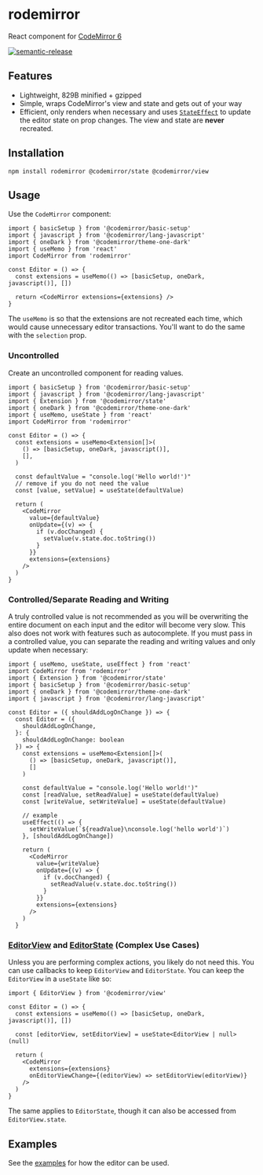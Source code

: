 # rodemirror

React component for [CodeMirror 6](https://codemirror.net/6/)

[![semantic-release](https://img.shields.io/badge/%20%20%F0%9F%93%A6%F0%9F%9A%80-semantic--release-e10079.svg)](https://github.com/semantic-release/semantic-release)

## Features

- Lightweight, 829B minified + gzipped
- Simple, wraps CodeMirror's view and state and gets out of your way
- Efficient, only renders when necessary and uses [`StateEffect`](https://codemirror.net/6/docs/ref/#state.StateEffect) to update the editor state on prop changes. The view and state are **never** recreated.

## Installation

```shell
npm install rodemirror @codemirror/state @codemirror/view
```

## Usage

Use the `CodeMirror` component:

```tsx
import { basicSetup } from '@codemirror/basic-setup'
import { javascript } from '@codemirror/lang-javascript'
import { oneDark } from '@codemirror/theme-one-dark'
import { useMemo } from 'react'
import CodeMirror from 'rodemirror'

const Editor = () => {
  const extensions = useMemo(() => [basicSetup, oneDark, javascript()], [])

  return <CodeMirror extensions={extensions} />
}
```

The `useMemo` is so that the extensions are not recreated each time, which would cause unnecessary editor transactions. You'll want to do the same with the `selection` prop.

### Uncontrolled

Create an uncontrolled component for reading values.

```tsx
import { basicSetup } from '@codemirror/basic-setup'
import { javascript } from '@codemirror/lang-javascript'
import { Extension } from '@codemirror/state'
import { oneDark } from '@codemirror/theme-one-dark'
import { useMemo, useState } from 'react'
import CodeMirror from 'rodemirror'

const Editor = () => {
  const extensions = useMemo<Extension[]>(
    () => [basicSetup, oneDark, javascript()],
    [],
  )

  const defaultValue = "console.log('Hello world!')"
  // remove if you do not need the value
  const [value, setValue] = useState(defaultValue)

  return (
    <CodeMirror
      value={defaultValue}
      onUpdate={(v) => {
        if (v.docChanged) {
          setValue(v.state.doc.toString())
        }
      }}
      extensions={extensions}
    />
  )
}
```

### Controlled/Separate Reading and Writing

A truly controlled value is not recommended as you will be overwriting the entire document on each input and the editor will become very slow. This also does not work with features such as autocomplete. If you must pass in a controlled value, you can separate the reading and writing values and only update when necessary:

```tsx
import { useMemo, useState, useEffect } from 'react'
import CodeMirror from 'rodemirror'
import { Extension } from '@codemirror/state'
import { basicSetup } from '@codemirror/basic-setup'
import { oneDark } from '@codemirror/theme-one-dark'
import { javascript } from '@codemirror/lang-javascript'

const Editor = ({ shouldAddLogOnChange }) => {
  const Editor = ({
    shouldAddLogOnChange,
  }: {
    shouldAddLogOnChange: boolean
  }) => {
    const extensions = useMemo<Extension[]>(
      () => [basicSetup, oneDark, javascript()],
      []
    )

    const defaultValue = "console.log('Hello world!')"
    const [readValue, setReadValue] = useState(defaultValue)
    const [writeValue, setWriteValue] = useState(defaultValue)

    // example
    useEffect(() => {
      setWriteValue(`${readValue}\nconsole.log('hello world')`)
    }, [shouldAddLogOnChange])

    return (
      <CodeMirror
        value={writeValue}
        onUpdate={(v) => {
          if (v.docChanged) {
            setReadValue(v.state.doc.toString())
          }
        }}
        extensions={extensions}
      />
    )
  }
```

### [EditorView](https://codemirror.net/6/docs/ref/#view.EditorView) and [EditorState](https://codemirror.net/6/docs/ref/#state.EditorState) (Complex Use Cases)

Unless you are performing complex actions, you likely do not need this. You can use callbacks to keep `EditorView` and `EditorState`. You can keep the `EditorView` in a `useState` like so:

```tsx
import { EditorView } from '@codemirror/view'

const Editor = () => {
  const extensions = useMemo(() => [basicSetup, oneDark, javascript()], [])

  const [editorView, setEditorView] = useState<EditorView | null>(null)

  return (
    <CodeMirror
      extensions={extensions}
      onEditorViewChange={(editorView) => setEditorView(editorView)}
    />
  )
}
```

The same applies to `EditorState`, though it can also be accessed from `EditorView.state`.

## Examples

See the [examples](https://github.com/sachinraja/rodemirror/tree/main/examples) for how the editor can be used.
